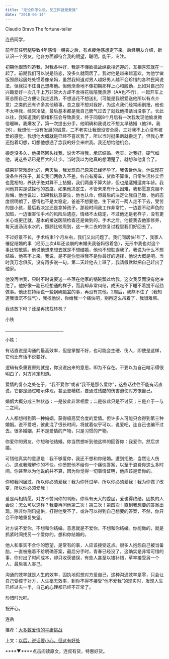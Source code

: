 ```yaml
---
title: "无论你怎么说，反正你就是爱我"
date: "2018-04-14"
---
```


Claudio Bravo·The fortune-teller

连岳同学，

前年前任劈腿导致4年感情一朝丧之后，有点疲倦感想定下来。后经朋友介绍，新认识一个男友。他各方面都符合我的期望，聪明，能干，专注。

初期他很热烈追我，对我各种好，我是不懂欲擒故纵欲拒还迎的，互相喜欢就在一起了。前期我们可以说是热恋，没多久就同居了。我对他是越来越喜欢，为他学做饭照顾起居处处惯着像亲妈，虽然我知道对男人越好男人越不会珍惜的各种民间说法，但我拦不住自己想疼他。但他渐渐地不像初期那样上心和殷勤，比如对自己的兴趣爱好一次几千上万非常大方却不舍得花钱陪我旅游（AA也不行），一起开车上班总图自己方便让我走远路，不想送花不想送礼（可能是我很爱送他所以有点介意）之类的还有许多其他琐事，总之是不想对我好，为这点我们经常闹别扭，他也不太哄我，经常冷战，最后基本都是我自己脾气过去了就找他搭话当没事了。长此以往，我知道我的情绪积压会导致质变，终于同居8个月后有一次我发现他偷发微信暧昧，我爆发了，第一次提出分手，他明确和我说过不想太早结婚（他28，我26），我想他一没有发展的诚意，二不老实让我很没安全感，三对我不上心没有被爱的感觉，我想他大概就是已经不喜欢我了，所以当时挺果断就搬走了。但我心里还抱着幻想，幻想他想通了念我的好会来哄我。我还想给他机会。

搬走没多久，他果然回头找我，说舍不得我，承诺结婚、老实、对我好。硬气如他，说这些话已是巨大的让步。当时我以为他真的想清楚了，就想和他复合了。

结果非常戏剧化的，两天后，我发现自己原来已经怀孕了。我告诉他后，他说现在没条件养孩子，其实我们两收入不差，各自有房车，贷款不算重，日常生活朴实但也宽裕的，养孩子绝对算不上拮据，我们两虽不算大龄，但也是适婚适育年龄。我问他其实是试探他的态度，如果他决定生，不管未来有什么困难，我都愿意克服不后悔，他也说过，如果我执意要生，他也认命，但最后的决定让我自己做，他的态度很明朗了，感情也不是太稳定，爸爸不想要他，生下来万一两人走不下去，受苦的是小孩，最后我决定还是拿掉孩子。那段时间我工作非常忙，一边要不动声色的加班，一边很害怕手术的风险后遗症，情绪不太稳定，不过他还是老样子，没有更关心或更迁就，基本的接送医院检查还是做到的。手术之后，他接我去他家修养，每天送汤汤水水的，照顾比较周到，这一来二去的恢复过程里我们好回去了。

不过好景不长，手术结束1个月左右，我们又出问题了。我们同居快1年了，我家人催促结婚的事（经历上次4年还谈崩的未婚夫我爸妈很着急），无形中我也对这个事比较敏感。他说他想来想去就是不想结婚，他也不想耽误我了。我说为什么不想结婚，他答不上来。我说，是不是你觉得我不是你最好的选择，他说大概是吧。当时我万念俱灰，没有再多说一句，第二天趁他去上班了，我请假默默把自己赶出了他家。

他没再哄我，只时不时说要送一些落在他家的锅碗瓢盆给我。这次我反而没有他决绝了。他好像一副已经想通的样子，而我却非常纠结，成天吃不下睡不着提不起劲做事。他还在持续说一些锅碗瓢盆的事，再没有其他。2周后，我熬不住了（我知道我很沉不住气），我找他说，你给我一个痛快吧，别再这么吊着了，我很难熬。

我该放下吗？还是再找找转机？

小铁

\_\_\_\_\_\_\_\_\_\_\_\_\_\_\_\_\_\_\_\_\_\_\_\_\_\_\_\_\_

小铁：

有话直说是沟通的最高效率，但是掌握不好，也可能会生硬、伤人，即使是这样，它也比有话不说要好。

逻辑有条重要原则就是，你没说出来的意思，即为不存在。不要以为自己暗示得很明白了，对方肯定知道。

爱情的复杂之处在于，“我不爱你”或者“我不是那么爱你”，这些话往往不能有话直说，它都是通过暗示体现，甚至更糟糕，要通过残酷的伤害迫使对方恨自己。

婚姻大概分成三种状态：一是彼此非常相爱；二是彼此只是不讨厌；三是介于一与二之间。

人人都想得到第一种婚姻，获得极高契合度的爱情。但许多人可能只会得到第三种婚姻。说不爱吧，彼此混了很长时间，将就着似乎可以，说爱吧，连自己也骗不过去。很多婚姻，并不是爱情的产物，只是习惯的产物。

你爱你的男友，你想和他结婚。你当然想听到他这样的回答你：我爱你。然后求婚。

可惜他真实的意思是：我不够爱你，我还不想和你结婚。遭到拒绝，当然让人伤心，这点我理解你的不快。你愤怒他不给你一个痛快答案，以至于浪费你这么多时间。你甚至以为他说的并不算，因为你觉得一切事情证明，他应该是爱你的。

你和我同居过，所以你必须爱我！我为你怀过孕，所以你必须爱我！我为你做了改变，所以你必须爱我！

爱是两相情愿，对方不赞同你的判断，你纵有天大的委屈，爱也得终结。固执的人会说：怎么可以这样？我要再问他第二次！第三次！第四次！直到我想要的答案出现。除非你刑讯逼供，打得他受不了，或许可以得到自己想要的答案，不然，你只会不停地重复失望。

对方说不爱你，不想和你结婚。意思就是不爱你，不想和你结婚。你能做的，就是抓紧时间找另一个爱你的，想和你结婚的。

他人和事实不合你的愿望，是常有的事，人应该接受这点。很多人抱怨自己被当备胎，一直被拖着不给明确答案，最后分手时，青春已经没了。这确实是非常可惜的事，你付出了时间成本，却只收获错误，有些人甚至以错补错，草率接受另一个人，最后害人害己。

沟通的效率就是人生的效率，固执地假想对方爱自己，这种沟通效率是零，只会让自己受控于对方，人生毫无效率，到你不得不接受“他不爱我”的现实时，发现人生已经过去一半，自己的心理都已经不正常了。

珍惜时光吧。

祝开心。

连岳

推荐：[大多数爱情的平庸挑战](http://mp.weixin.qq.com/s?__biz=MjM5NDU0Mjk2MQ==&mid=2651626747&idx=1&sn=d4f9c86068f9b3cf3c6816a117d87b95&chksm=bd7e18e58a0991f34c721c05bebfc51e42e59e038845033955fd976abc1021c47bab6932c557&scene=21#wechat_redirect)

上文：[以后，说话要小心，但这有好处](http://mp.weixin.qq.com/s?__biz=MjM5NDU0Mjk2MQ==&mid=2651626905&idx=1&sn=25c6fe454b14dc4c0814932cb9fb4e63&chksm=bd7e19878a0990912b985a71e18e048c05f9da1ca7d4eb41a5155372a1fc2c9780924386dc84&scene=21#wechat_redirect)

****▼****点击阅读原文。连叔有货，特惠好货。

